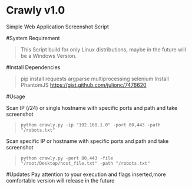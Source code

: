# Crawly v1.0
Simple Web Application Screenshot Script

#System Requirement
> This Script build for only Linux distributions, maybe in the future will be a Windows Version.

#Install Dependencies

> pip install requests argparse multiprocessing selenium
> Install PhantomJS https://gist.github.com/julionc/7476620

#Usage

Scan IP (/24) or single hostname with specific ports and path and take screenshot
> `python crawly.py -ip "192.168.1.0" -port 80,443 -path "/robots.txt"`

Scan specific IP or hostname with specific ports and path and take screenshot
> `python crawly.py -port 80,443 -file "/root/Desktop/host_file.txt" -path "/robots.txt"`

#Updates
Pay attention to your execution and flags inserted,more comfortable version will release in the future 
